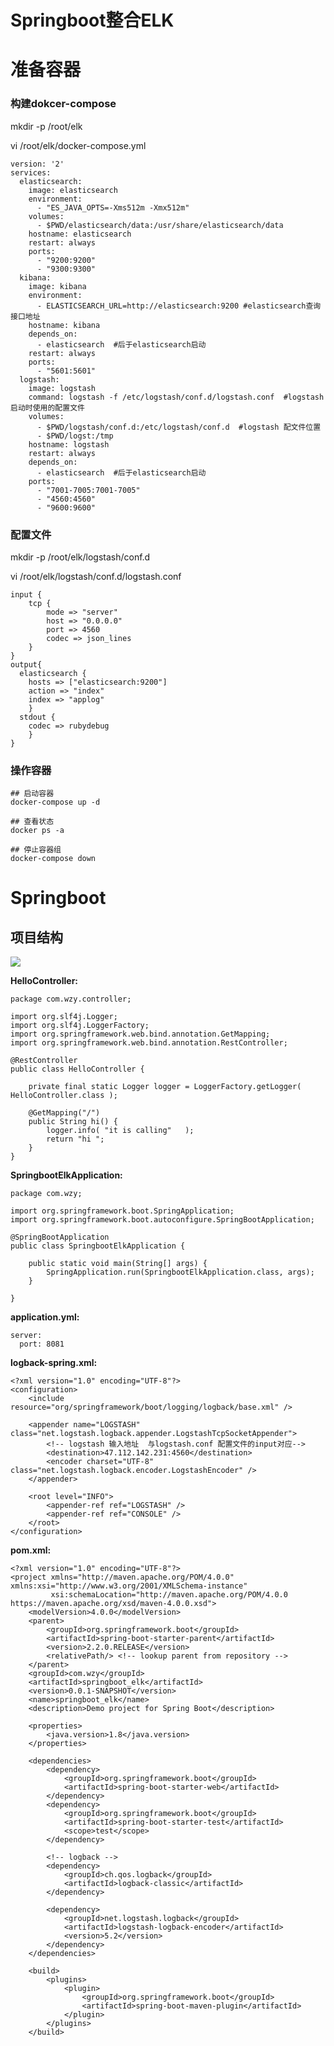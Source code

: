# Springboot整合ELK

# 准备容器

### 构建dokcer-compose 

mkdir -p /root/elk

vi /root/elk/docker-compose.yml

	version: '2'
	services:
	  elasticsearch:
	    image: elasticsearch
	    environment:
	      - "ES_JAVA_OPTS=-Xms512m -Xmx512m"
	    volumes:
	      - $PWD/elasticsearch/data:/usr/share/elasticsearch/data
	    hostname: elasticsearch
	    restart: always
	    ports:
	      - "9200:9200"
	      - "9300:9300"
	  kibana:
	    image: kibana
	    environment:
	      - ELASTICSEARCH_URL=http://elasticsearch:9200 #elasticsearch查询接口地址
	    hostname: kibana
	    depends_on:
	      - elasticsearch  #后于elasticsearch启动
	    restart: always
	    ports:
	      - "5601:5601"
	  logstash:
	    image: logstash
	    command: logstash -f /etc/logstash/conf.d/logstash.conf  #logstash 启动时使用的配置文件
	    volumes:
	      - $PWD/logstash/conf.d:/etc/logstash/conf.d  #logstash 配文件位置
	      - $PWD/logst:/tmp
	    hostname: logstash
	    restart: always
	    depends_on:
	      - elasticsearch  #后于elasticsearch启动
	    ports:
	      - "7001-7005:7001-7005"
	      - "4560:4560"
	      - "9600:9600"





### 配置文件
mkdir -p /root/elk/logstash/conf.d

vi /root/elk/logstash/conf.d/logstash.conf

	input {
	    tcp {
	        mode => "server"
	        host => "0.0.0.0"
	        port => 4560
	        codec => json_lines
	    }
	}
	output{
	  elasticsearch {
	    hosts => ["elasticsearch:9200"]    
	    action => "index"
	    index => "applog"
	    }
	  stdout {
	    codec => rubydebug
	    }
	}



### 操作容器

	## 启动容器
	docker-compose up -d 

	## 查看状态
	docker ps -a	

	## 停止容器组
	docker-compose down


# Springboot

## 项目结构

![](../Images/13.png)


**HelloController:**

	package com.wzy.controller;
	
	import org.slf4j.Logger;
	import org.slf4j.LoggerFactory;
	import org.springframework.web.bind.annotation.GetMapping;
	import org.springframework.web.bind.annotation.RestController;
	
	@RestController
	public class HelloController {
	
	    private final static Logger logger = LoggerFactory.getLogger( HelloController.class );
	
	    @GetMapping("/")
	    public String hi() {
	        logger.info( "it is calling"   );
	        return "hi ";
	    }
	}


**SpringbootElkApplication:**

	package com.wzy;
	
	import org.springframework.boot.SpringApplication;
	import org.springframework.boot.autoconfigure.SpringBootApplication;
	
	@SpringBootApplication
	public class SpringbootElkApplication {
	
	    public static void main(String[] args) {
	        SpringApplication.run(SpringbootElkApplication.class, args);
	    }
	
	}


**application.yml:**

	server:
	  port: 8081


**logback-spring.xml:**

	<?xml version="1.0" encoding="UTF-8"?>
	<configuration>
	    <include resource="org/springframework/boot/logging/logback/base.xml" />
	
	    <appender name="LOGSTASH" class="net.logstash.logback.appender.LogstashTcpSocketAppender">
	        <!-- logstash 输入地址  与logstash.conf 配置文件的input对应-->
	        <destination>47.112.142.231:4560</destination>
	        <encoder charset="UTF-8" class="net.logstash.logback.encoder.LogstashEncoder" />
	    </appender>
	
	    <root level="INFO">
	        <appender-ref ref="LOGSTASH" />
	        <appender-ref ref="CONSOLE" />
	    </root>
	</configuration>

**pom.xml:**

	<?xml version="1.0" encoding="UTF-8"?>
	<project xmlns="http://maven.apache.org/POM/4.0.0" xmlns:xsi="http://www.w3.org/2001/XMLSchema-instance"
	         xsi:schemaLocation="http://maven.apache.org/POM/4.0.0 https://maven.apache.org/xsd/maven-4.0.0.xsd">
	    <modelVersion>4.0.0</modelVersion>
	    <parent>
	        <groupId>org.springframework.boot</groupId>
	        <artifactId>spring-boot-starter-parent</artifactId>
	        <version>2.2.0.RELEASE</version>
	        <relativePath/> <!-- lookup parent from repository -->
	    </parent>
	    <groupId>com.wzy</groupId>
	    <artifactId>springboot_elk</artifactId>
	    <version>0.0.1-SNAPSHOT</version>
	    <name>springboot_elk</name>
	    <description>Demo project for Spring Boot</description>
	
	    <properties>
	        <java.version>1.8</java.version>
	    </properties>
	
	    <dependencies>
	        <dependency>
	            <groupId>org.springframework.boot</groupId>
	            <artifactId>spring-boot-starter-web</artifactId>
	        </dependency>
	        <dependency>
	            <groupId>org.springframework.boot</groupId>
	            <artifactId>spring-boot-starter-test</artifactId>
	            <scope>test</scope>
	        </dependency>
	
	        <!-- logback -->
	        <dependency>
	            <groupId>ch.qos.logback</groupId>
	            <artifactId>logback-classic</artifactId>
	        </dependency>
	
	        <dependency>
	            <groupId>net.logstash.logback</groupId>
	            <artifactId>logstash-logback-encoder</artifactId>
	            <version>5.2</version>
	        </dependency>
	    </dependencies>
	
	    <build>
	        <plugins>
	            <plugin>
	                <groupId>org.springframework.boot</groupId>
	                <artifactId>spring-boot-maven-plugin</artifactId>
	            </plugin>
	        </plugins>
	    </build>

</project>

